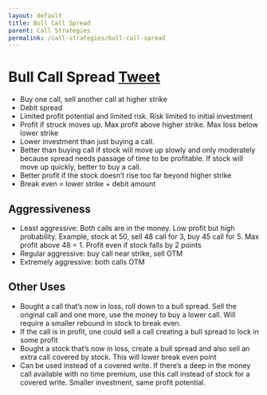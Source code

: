 ```yaml
---
layout: default
title: Bull Call Spread
parent: Call Strategies
permalink: /call-strategies/bull-call-spread
---
```

# Bull Call Spread <a href="https://twitter.com/share?ref_src=twsrc%5Etfw" class="twitter-share-button" data-text="Quick reference guide for Bull Call Spread #optionstrategy via #optionnotes" data-url="http://optionnotes.com/call-strategies/bull-call-spread" data-related="" data-show-count="false">Tweet</a><script async src="https://platform.twitter.com/widgets.js" charset="utf-8"></script>
- Buy one call, sell another call at higher strike
- Debit spread
- Limited profit potential and limited risk. Risk limited to initial investment 
- Profit if struck moves up. Max profit above higher strike. Max loss below lower strike
- Lower investment than just buying a call.
- Better than buying call if stock will move up slowly and only moderately because spread needs passage of time to be profitable. If stock will move up quickly, better to buy a call.
- Better profit if the stock doesn’t rise too far beyond higher strike
- Break even = lower strike + debit amount

## Aggressiveness
- Least aggressive: Both calls are in the money. Low profit but high probability. Example, stock at 50, sell 48 call for 3, buy 45 call for 5. Max profit above 48 = 1. Profit even if stock falls by 2 points 
- Regular aggressive: buy call near strike, sell OTM
- Extremely aggressive: both calls OTM

## Other Uses
- Bought a call that’s now in loss, roll down to a bull spread. Sell the original call and one more, use the money to buy a lower call. Will require a smaller rebound in stock to break even.
- If the call is in profit, one could sell a call creating a bull spread to lock in some profit
- Bought a stock that’s now in loss, create a bull spread and also sell an extra call covered by stock. This will lower break even point
- Can be used instead of a covered write. If there’s a deep in the money call available with no time premium, use this call instead of stock for a covered write. Smaller investment, same profit potential.